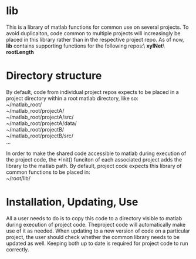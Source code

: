 # lib
This is a library of matlab functions for common use on several projects. 
To avoid duplicaiton, code common to multiple projects will increasingly be placed in this library rather than in the respective project repo.
As of now, **lib** contains supporting functions for the following repos:\\
**xylNet**\\
**rootLength**

# Directory structure
By default, code from individual project repos expects to be placed in a project directory within a root matlab directory, like so:\
~/matlab_root/\
~/matlab_root/projectA/\
~/matlab_root/projectA/src/\
~/matlab_root/projectA/data/\
~/matlab_root/projectB/\
~/matlab_root/projectB/src/\
...

In order to make the shared code accessible to matlab during execution of the project code, the *Init() funciton of each associated project adds the library to the matlab path.
By default, project code expects this library of common functions to be placed in:\
~/root/lib/

# Installation, Updating, Use
All a user needs to do is to copy this code to a directory visible to matlab during execution of project code. Theproject code will automatically make use of it as needed.
When updating to a new version of code on a particular project, the user should check whether the common library needs to be updated as well. 
Keeping both up to date is required for project code to run correctly.
